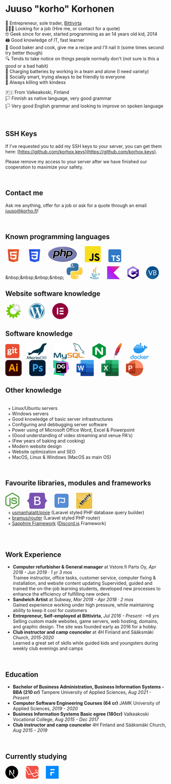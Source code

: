 # Juuso "korho" Korhonen

💼 Entrepreneur, sole trader, [Bittivirta](https://bittivirta.fi)<br>
🧑🏼‍💻 Looking for a job (Hire me, or contact for a quote)<br>
🤓 Geek since for ever, started programming as an 14 years old kid, 2014<br>
🖨 Good knowledge of IT, fast learner<br>
🧁 Good baker and cook, give me a recipe and I'll nail it (some times second try better though)<br>
🔍 Tends to take notice on things people normally don't (not sure is this a good or a bad habit)<br>
🔋 Charging batteries by working in a team and alone (I need variety)<br>
🙂 Socially smart, trying always to be friendly to everyone<br>
👒 Always killing with kindess

🇫🇮 From Valkeakoski, Finland<br>
🏳 Finnish as native language, very good grammar<br>
🏳 Very good English grammar and looking to improve on spoken language

<br>

## SSH Keys
If I've requested you to add my SSH keys to your server, you can get them here: [https://github.com/korhox.keys](https://github.com/korhox.keys).

Please remove my access to your server after we have finished our cooperation to maximize your safety.

<br>

## Contact me
Ask me anything, offer for a job or ask for a quote through an email [juuso@korho.fi](juuso@korho.fi)!

<br>

## Known programming languages
[<img src="assets/html.svg" alt="HTML (5)" height=50>](https://html.spec.whatwg.org/)&nbsp;&nbsp;&nbsp;&nbsp;&nbsp;
[<img src="assets/css.svg" alt="CSS" height=50>](https://www.w3.org/Style/CSS/#specs)&nbsp;&nbsp;&nbsp;&nbsp;&nbsp;
[<img src="assets/php.svg" alt="PHP" height=50>](https://www.php.net/)&nbsp;&nbsp;&nbsp;&nbsp;&nbsp;
[<img src="assets/javascript.svg" height=50>](https://tc39.es/ecma262/)&nbsp;&nbsp;&nbsp;&nbsp;&nbsp;
[<img src="assets/typescript.svg" alt="TypeScript" height=40>](https://nodejs.org/en/](https://www.typescriptlang.org/))&nbsp;&nbsp;&nbsp;&nbsp;&nbsp;
[<img src="assets/python.svg" alt="Python" height=50>](https://www.python.org/)&nbsp;&nbsp;&nbsp;&nbsp;&nbsp;
[<img src="assets/java.svg" alt="Java" height=40>](https://dev.java/)&nbsp;&nbsp;&nbsp;&nbsp;&nbsp;
[<img src="assets/kotlin.svg" alt="Kotlin" height=40>](https://kotlinlang.org/)&nbsp;&nbsp;&nbsp;&nbsp;&nbsp;
[<img src="assets/csharp.svg" alt="C#" height=40>](https://docs.microsoft.com/en-us/dotnet/csharp/)&nbsp;&nbsp;&nbsp;&nbsp;&nbsp;
[<img src="assets/vb.svg" alt="VisualBasic" height=40>](https://en.wikipedia.org/wiki/Visual_Basic_.NET)&nbsp;&nbsp;&nbsp;&nbsp;&nbsp;

## Website software knowledge
[<img src="assets/whmcs.svg" alt="WHM Complete Solution (WHMCS)" height=50>](https://www.whmcs.com/)&nbsp;&nbsp;&nbsp;&nbsp;&nbsp;
[<img src="assets/wordpress.svg" alt="WordPress" height=50>](https://wordpress.org/)&nbsp;&nbsp;&nbsp;&nbsp;&nbsp;
[<img src="assets/elementor.svg" alt="Elementor" height=50>](https://elementor.com/)&nbsp;&nbsp;&nbsp;&nbsp;&nbsp;

## Software knowledge
[<img src="assets/git.svg" alt="Git" height=50>](https://git-scm.com/)&nbsp;&nbsp;&nbsp;&nbsp;&nbsp;
[<img src="assets/mariadb.svg" alt="MariaDB" height=50>](https://mariadb.org/)&nbsp;&nbsp;&nbsp;&nbsp;&nbsp;
[<img src="assets/mysql.svg" alt="MySQL" height=50>](https://mariadb.org/)&nbsp;&nbsp;&nbsp;&nbsp;&nbsp;
[<img src="assets/nginx.svg" alt="NGINX" height=50>](https://www.nginx.com/)&nbsp;&nbsp;&nbsp;&nbsp;&nbsp;
[<img src="assets/apache.svg" alt="apache" height=50>](https://httpd.apache.org/)&nbsp;&nbsp;&nbsp;&nbsp;&nbsp;
[<img src="assets/docker.webp" alt="Docker" height=50>](https://www.docker.com/)&nbsp;&nbsp;&nbsp;&nbsp;&nbsp;
[<img src="assets/illustrator.svg" alt="Illustrator" height=50>](https://www.adobe.com/products/illustrator.html)&nbsp;&nbsp;&nbsp;&nbsp;&nbsp;
[<img src="assets/photoshop.svg" alt="Photoshop" height=50>](https://www.adobe.com/products/photoshop.html)&nbsp;&nbsp;&nbsp;&nbsp;&nbsp;
[<img src="assets/datagrip.svg" alt="Datagrip" height=50>](https://www.jetbrains.com/datagrip/)&nbsp;&nbsp;&nbsp;&nbsp;&nbsp;
[<img src="assets/word.svg" alt="Word" height=50>](https://www.microsoft.com/en-us/microsoft-365/word)&nbsp;&nbsp;&nbsp;&nbsp;&nbsp;
[<img src="assets/excel.svg" alt="Excel" height=50>](https://www.microsoft.com/en-us/microsoft-365/excel)&nbsp;&nbsp;&nbsp;&nbsp;&nbsp;
[<img src="assets/powerpoint.svg" alt="Powerpoint" height=50>](https://www.microsoft.com/en-us/microsoft-365/powerpoint)&nbsp;&nbsp;&nbsp;&nbsp;&nbsp;

## Other knowledge
<br>&nbsp; + Linux/Ubuntu servers
<br>&nbsp; + Windows servers
<br>&nbsp; + Good knowledge of basic server infrastructures
<br>&nbsp; + Configuring and debbugging server software
<br>&nbsp; + Power using of Microsoft Office Word, Excel & Powerpoint
<br>&nbsp; + (Good understanding of video streaming and venue PA's)
<br>&nbsp; + (Few years of baking and cooking)
<br>&nbsp; + Modern website design
<br>&nbsp; + Website optimization and SEO
<br>&nbsp; + MacOS, Linux & Windows (MacOS as main OS)

<br>

## Favourite libraries, modules and frameworks
[<img src="assets/node.svg" alt="Node.js" height=50>](https://nodejs.org/en/)&nbsp;&nbsp;&nbsp;&nbsp;&nbsp;
[<img src="assets/bootstrap.svg" alt="Bootstrap (5,4,3)" height=50>](https://getbootstrap.com/)&nbsp;&nbsp;&nbsp;&nbsp;&nbsp;
[<img src="assets/fontawesome.svg" alt="FontAwesome" height=50>](https://fontawesome.com/)&nbsp;&nbsp;&nbsp;&nbsp;&nbsp;
<img src="assets/smarty.webp" alt="Smarty" height=50>&nbsp;&nbsp;&nbsp;&nbsp;&nbsp;
<br>&nbsp; + [usmanhalalit/pixie](https://github.com/usmanhalalit/pixie) (Laravel styled PHP database query builder)
<br>&nbsp; + [bramus/router](https://github.com/bramus/router) (Laravel styled PHP router)
<br>&nbsp; + [Sapphire Framework](https://www.sapphirejs.dev/) ([Discord.js](https://discord.js.org/#/) Framework)

<br>


<br>

## Work Experience
- **Computer refurbisher & General manager** at Vstore.fi Parts Oy, *Apr 2018 - Jun 2019 · 1 yr 3 mos*<br>Trainee instructor, office tasks, customer service, computer fixing & installation, and website content updating
Supervided, guided and trained the on-the-job learning students, developed new processes to enhance the efficiency of fulfilling new orders
- **Sandwich Artist** at Subway, *Mar 2018 - Apr 2018 · 2 mos*<br>
Gained experience working under high pressure, while maintaining ability to keep it cool for customers
- **Entrepreneur, Self-employed at Bittivirta**, *Jul 2016 - Present · +6 yrs*<br>Selling custom made websites, game servers, web hosting, domains, and graphic design. The site was founded early as 2016 for a hobby.
- **Club instructor and camp councelor** at 4H Finland and Sääksmäki Church, *2015-2020*<br>
Learned a great set of skills while guided kids and youngsters during weekly club evenings and camps

<br>

## Education
- **Bachelor of Business Administration, Business Information Systems - BBA (210 cr)** Tampere University of Applied Sciences, *Aug 2021 - Present*
- **Computer Software Engineering Courses (64 cr)** JAMK University of Applied Sciences, *2019 - 2020*
- **Business Information Systems Basic egree (180cr)** Valkeakoski Vocational College, *Aug 2015 - Dec 2017*
- **Club instructor and camp councelor** 4H Finland and Sääksmäki Church, *Aug 2015 - 2019*

<br>

## Currently studying
[<img src="assets/nextjs.svg" alt="Next.js" height=40>](https://nodejs.org/en/)&nbsp;&nbsp;&nbsp;&nbsp;&nbsp;
[<img src="assets/laravel.svg" alt="Laravel" height=40>](https://nodejs.org/en/)&nbsp;&nbsp;&nbsp;&nbsp;&nbsp;
[<img src="assets/frappe-framework.webp" alt="Frappe Framework" height=40>](https://nodejs.org/en/)&nbsp;&nbsp;&nbsp;&nbsp;&nbsp;

